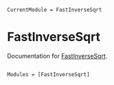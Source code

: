 ```@meta
CurrentModule = FastInverseSqrt
```

# FastInverseSqrt

Documentation for [FastInverseSqrt](https://github.com/singularitti/FastInverseSqrt.jl).

```@index
```

```@autodocs
Modules = [FastInverseSqrt]
```

